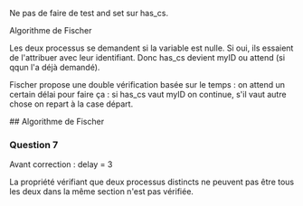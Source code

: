 Ne pas de faire de test and set sur has_cs.

Algorithme de Fischer

Les deux processus se demandent si la variable est nulle.
Si oui, ils essaient de l'attribuer avec leur identifiant.
Donc has_cs devient myID ou attend (si qqun l'a déjà demandé).

Fischer propose une double vérification basée sur le temps : on attend un certain délai pour faire ça :
si has_cs vaut myID on continue, s'il vaut autre chose on repart à la case départ.

## Algorithme de Fischer

### Question 7

Avant correction : delay = 3

La propriété vérifiant que deux processus distincts ne peuvent pas être tous les deux dans la même section n'est pas vérifiée.
